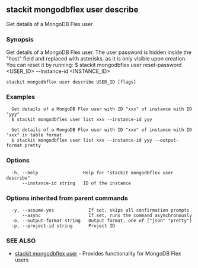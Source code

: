 ## stackit mongodbflex user describe

Get details of a MongoDB Flex user

### Synopsis

Get details of a MongoDB Flex user.
The user password is hidden inside the "host" field and replaced with asterisks, as it is only visible upon creation. You can reset it by running:
  $ stackit mongodbflex user reset-password <USER_ID> --instance-id <INSTANCE_ID>

```
stackit mongodbflex user describe USER_ID [flags]
```

### Examples

```
  Get details of a MongoDB Flex user with ID "xxx" of instance with ID "yyy"
  $ stackit mongodbflex user list xxx --instance-id yyy

  Get details of a MongoDB Flex user with ID "xxx" of instance with ID "xxx" in table format
  $ stackit mongodbflex user list xxx --instance-id yyy --output-format pretty
```

### Options

```
  -h, --help                 Help for "stackit mongodbflex user describe"
      --instance-id string   ID of the instance
```

### Options inherited from parent commands

```
  -y, --assume-yes             If set, skips all confirmation prompts
      --async                  If set, runs the command asynchronously
  -o, --output-format string   Output format, one of ["json" "pretty"]
  -p, --project-id string      Project ID
```

### SEE ALSO

* [stackit mongodbflex user](./stackit_mongodbflex_user.md)	 - Provides functionality for MongoDB Flex users

